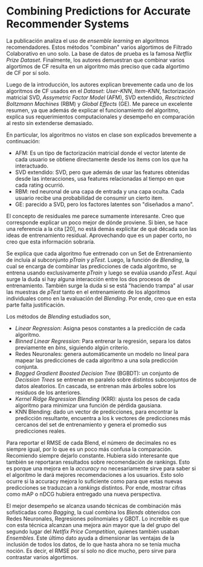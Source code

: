 # Combining Predictions for Accurate Recommender Systems

La publicación analiza el uso de *ensemble learning* en algoritmos recomendadores. Estos métodos "combinan" varios algortimos de Filtrado Colaborativo en uno solo. La base de datos de prueba es la famosa *Netflix Prize Dataset*. Finalmente, los autores demuestran que combinar varios algortimos de CF resulta en un algoritmo más preciso que cada algortimo de CF por sí solo.

Luego de la introducción, los autores explican brevemente cada uno de los algoritmos de CF usados en el *Dataset*: *User-KNN*, *Item-KNN*, factorización matricial SVD, *Assymetric Factor Model* (AFM), SVD extendido, *Resctricted Boltzmann Machines* (RBM) y *Global Effects* (GE). Me parece un excelente resumen, ya que además de explicar el funcionamiento del algoritmo, explica sus requerimientos computacionales y desempeño en comparación al resto sin extenderse demasiado.

En particular, los algoritmos no vistos en clase son explicados brevemente a continuación:
- AFM: Es un tipo de factorización matricial donde el vector latente de cada usuario se obtiene directamente desde los items con los que ha interactuado.
- SVD extendido: SVD, pero que además de usar las features obtenidas desde las interacciones, usa features relacionadas al tiempo en que cada rating ocurrió.
- RBM: red neuronal de una capa de entrada y una capa oculta. Cada usuario recibe una probabilidad de consumir un cierto item.
- GE: parecido a SVD, pero los factores latentes son "diseñados a mano".

El concepto de residuales me parece sumamente interesante. Creo que corresponde explicar un poco mejor de dónde proviene. Si bien, se hace una referencia a la cita [20], no está demás explicitar de qué década son las ideas de entrenamiento residual. Aprovechando que es un paper corto, no creo que esta información sobraría.

Se explica que cada algoritmo fue entrenado con un Set de Entrenamiento de incluía al subconjunto *pTrain* y *pTest*. Luego, la función de *Blending*, la cual se encarga de combinar las predicciones de cada algoritmo, se entrena usando exclusivamente *pTrain* y luego se evalúa usando *pTest*. Aquí surge la duda si hay alguna interacción entre los dos procesos de entrenamiento. También surge la duda si se está "haciendo trampa" al usar las muestras de *pTest* tanto en el entrenamiento de los algoritmos individuales como en la evaluación del *Blending*. Por ende, creo que en esta parte falta justificación.

Los métodos de *Blending* estudiados son,
- *Linear Regression*: Asigna pesos constantes a la predicción de cada algoritmo.
- *Binned Linear Regression*: Para entrenar la regresión, separa los datos previamente en *bins*, siguiendo algún criterio.
- Redes Neuronales: genera automáticamente un modelo no lineal para mapear las predicciones de cada algoritmo a una sola predicción conjunta.
- *Bagged Gradient Boosted Decision Tree* (BGBDT): un conjunto de *Decission Trees* se entrenan en paralelo sobre distintos subconjuntos de datos aleatorios. En cascada, se entrenan más árboles sobre los residuos de los anteriores.
- *Kernel Ridge Regression Blending* (KRR): ajusta los pesos de cada algoritmo para minimizar una función de pérdida gausiana.
- KNN Blending: dado un vector de predicciones, para encontrar la predicción resultante, encuentra a los k vectores de predicciones más cercanos del set de entrenamiento y genera el promedio sus predicciones reales.

Para reportar el RMSE de cada Blend, el número de decimales no es siempre igual, por lo que es un poco más confusa la comparación. Recomiendo siempre dejarlo constante. Hubiera sido interesante que también se reportaran resultados sobre recomendación de rankings. Esto es porque una mejora en la *accuracy* no necesariamente sirve para saber si el algoritmo le dará mejores recomendaciones a los usuarios. Esto solo ocurre si la accuracy mejora lo suficiente como para que estas nuevas predicciones se traduzcan a *rankings* distintos. Por ende, mostrar cifras como mAP o nDCG hubiera entregado una nueva perspectiva.

El mejor desempeño se alcanza usando técnicas de combinación más sofisticadas como *Bagging*, la cual combina los *Blends* obtenidos con Redes Neuronales, Regresiones polinomiales y GBDT. Lo increíble es que con esta técnica alcanzan una mejora aún mayor que la del grupo del segundo lugar del *Netlfix Price Competition*, quienes también usaban *Ensembles*. Este último dato ayuda a dimensionar las ventajas de la inclusión de todos los datos, de lo que hasta ahora no se tenía mucha noción. Es decir, el RMSE por sí solo no dice mucho, pero sirve para contrastar varios algortimos.



